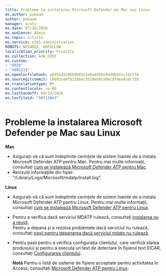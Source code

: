 ```yaml
---
title: Probleme la instalarea Microsoft Defender pe Mac sau Linux
ms.author: pebaum
author: pebaum
manager: scotv
ms.date: 07/16/2020
ms.audience: Admin
ms.topic: article
ms.service: o365-administration
ROBOTS: NOINDEX, NOFOLLOW
localization_priority: Priority
ms.collection: Adm_O365
ms.custom:
- "6028"
- "9001222"
ms.openlocfilehash: a8d5ad2246b9b83e1e0a4d5be4dd8bb41c16e734
ms.sourcegitcommit: c6692ce0fa1358ec3529e59ca0ecdfdea4cdc759
ms.translationtype: MT
ms.contentlocale: ro-RO
ms.lasthandoff: 09/14/2020
ms.locfileid: "50713843"
---
```

# <a name="issues-installing-microsoft-defender-on-mac-or-linux"></a>Probleme la instalarea Microsoft Defender pe Mac sau Linux

**Mac**

- Asigurați-vă că sunt îndeplinite cerințele de sistem înainte de a instala Microsoft Defender ATP pentru Mac. Pentru mai multe informații, consultați [cum se instalează Microsoft Defender ATP pentru Mac](https://docs.microsoft.com/windows/security/threat-protection/microsoft-defender-atp/microsoft-defender-atp-mac#how-to-install-microsoft-defender-atp-for-mac).  
- Revizuiți informațiile din fișier: "/Library/Logs/Microsoft/mdatp/install.log".

**Linux**

- Asigurați-vă că sunt îndeplinite cerințele de sistem înainte de a instala Microsoft Defender ATP pentru Linux. Pentru mai multe informații, consultați [cum se instalează Microsoft Defender ATP pentru Linux](https://docs.microsoft.com/windows/security/threat-protection/microsoft-defender-atp/microsoft-defender-atp-linux#system-requirements). 
- Pentru a verifica dacă serviciul MDATP rulează, consultați [instalarea nu a reușit](https://docs.microsoft.com/windows/security/threat-protection/microsoft-defender-atp/linux-support-install#installation-failed).  
    Pentru a depana și a rezolva problemele dacă serviciul nu rulează, consultați [pașii pentru depanarea dacă serviciul mdatp nu rulează](https://docs.microsoft.com/windows/security/threat-protection/microsoft-defender-atp/linux-support-install#steps-to-troubleshoot-if-mdatp-service-isnt-running).
- Pentru pașii pentru a verifica configurația clientului, care verifică starea produsului și pentru a executa un test de detectare în fișierul text EICAR, consultați [Configurarea clientului](https://docs.microsoft.com/windows/security/threat-protection/microsoft-defender-atp/linux-install-manually#client-configuration).  

    **Notă** Pentru o listă de sisteme de fișiere acceptate pentru activitatea în Access, consultați [Microsoft Defender ATP pentru Linux](https://docs.microsoft.com/windows/security/threat-protection/microsoft-defender-atp/microsoft-defender-atp-linux#system-requirements).